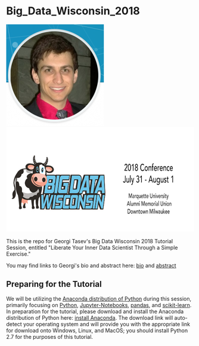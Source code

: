 # Big_Data_Wisconsin_2018
![alt text-1](Images/GeorgiTasev-262x272.png) <img src="Images/BigDataHeader.jpg" alt="alt text-2" width="600" height="280">

This is the repo for Georgi Tasev's Big Data Wisconsin 2018 Tutorial Session, entitled "Liberate Your Inner Data Scientist Through a Simple Exercise."  

You may find links to Georgi's bio and abstract here:  [bio](https://2018.bigdatawisconsin.org/speakers/georgi-tasev/) and [abstract](https://2018.bigdatawisconsin.org/sessions/tutorial-liberate-your-inner-data-scientist-through-a-simple-exercise/)

## Preparing for the Tutorial
We will be utilizing the [Anaconda distribution of Python](https://www.anaconda.com/what-is-anaconda/) during this session, primarily focusing on [Python](https://www.python.org/), [Jupyter-Notebooks](http://jupyter.org/), [pandas](https://pandas.pydata.org/), and [scikit-learn](http://scikit-learn.org/stable/).  In preparation for the tutorial, please download and install the Anaconda distribution of Python here:  [install Anaconda](https://www.anaconda.com/download/).  The download link will auto-detect your operating system and will provide you with the appropriate link for download onto Windows, Linux, and MacOS; you should install Python 2.7 for the purposes of this tutorial.
